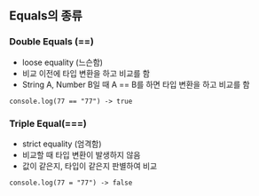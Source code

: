 ## Equals의 종류

### Double Equals (==)
- loose equality (느슨함)
- 비교 이전에 타입 변환을 하고 비교를 함
- String A, Number B일 때 A == B를 하면 타입 변환을 하고 비교를 함

```
console.log(77 == "77") -> true
```

### Triple Equal(===)
- strict equality (엄격함)
- 비교할 때 타입 변환이 발생하지 않음
- 값이 같은지, 타입이 같은지 판별하여 비교

```
console.log(77 = "77") -> false
```
